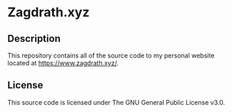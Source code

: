 # Zagdrath.xyz

## Description
This repository contains all of the source code to my personal website located at https://www.zagdrath.xyz/.

## License
This source code is licensed under The GNU General Public License v3.0.
